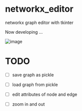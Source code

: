 # networkx_editor
networkx graph editor with tkinter

Now developing ...

![image](https://user-images.githubusercontent.com/3883043/112914657-7c536100-9137-11eb-815c-a5748690ea2f.png)

# TODO
- [ ] save graph as pickle
- [ ] load graph from pickle
- [ ] edit attributes of node and edge
- [ ] zoom in and out

 
